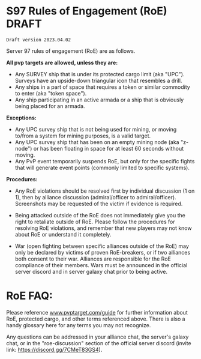 # S97 Rules of Engagement (RoE) DRAFT

    Draft version 2023.04.02
Server 97 rules of engagement (RoE) are as follows.

**All pvp targets are allowed, unless they are:**
 - Any SURVEY ship that is under its protected cargo limit (aka "UPC"). Surveys have an upside-down triangular icon that resembles a drill. 
 - Any ships in a part of space that requires a token or similar commodity to enter (aka "token space").
 - Any ship participating in an active armada or a ship that is obviously being placed for an armada.

**Exceptions:**
- Any UPC survey ship that is not being used for mining, or moving to/from a system for mining purposes, is a valid target.
- Any UPC survey ship that has been on an empty mining node (aka "z-node") or has been floating in space for at least 60 seconds without moving.
- Any PvP event temporarily suspends RoE, but only for the specific fights that will generate event points (commonly limited to specific systems). 

**Procedures:**
- Any RoE violations should be resolved first by individual discussion (1 on 1), then by alliance discussion (admiral/officer to admiral/officer). Screenshots may be requested of the victim if evidence is required.

- Being attacked outside of the RoE does not immediately give you the right to retaliate outside of RoE. Please follow the procedures for resolving RoE violations, and remember that new players may not know about RoE or understand it completely. 

- War (open fighting between specific alliances outside of the RoE) may only be declared by victims of proven RoE-breakers, or if two alliances both consent to their war. Alliances are responsible for the RoE compliance of their members. Wars must be announced in the official server discord and in server galaxy chat prior to being active.

# **RoE FAQ:**
Please reference www.pvptarget.com/guide for further information about RoE, protected cargo, and other terms referenced above. There is also a handy glossary here for any terms you may not recognize. 

Any questions can be addressed in your alliance chat, the server's galaxy chat, or in the "roe-discussion" section of the official server discord (invite link: https://discord.gg/7CMeT83GS4).
